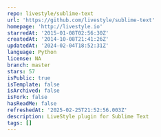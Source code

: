 ```yaml
---
repo: livestyle/sublime-text
url: 'https://github.com/livestyle/sublime-text'
homepage: 'http://livestyle.io'
starredAt: '2015-01-08T02:56:30Z'
createdAt: '2014-10-08T21:41:26Z'
updatedAt: '2024-02-04T18:52:31Z'
language: Python
license: NA
branch: master
stars: 57
isPublic: true
isTemplate: false
isArchived: false
isFork: false
hasReadMe: false
refreshedAt: '2025-02-25T21:52:56.003Z'
description: LiveStyle plugin for Sublime Text
tags: []
---
```


